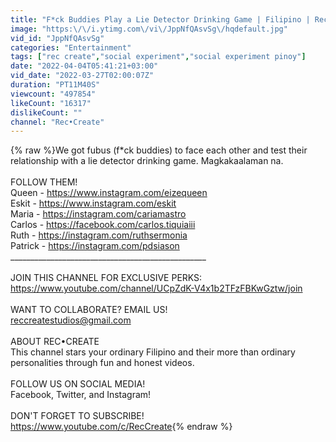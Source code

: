 ```yaml
---
title: "F*ck Buddies Play a Lie Detector Drinking Game | Filipino | Rec•Create"
image: "https:\/\/i.ytimg.com\/vi\/JppNfQAsvSg\/hqdefault.jpg"
vid_id: "JppNfQAsvSg"
categories: "Entertainment"
tags: ["rec create","social experiment","social experiment pinoy"]
date: "2022-04-04T05:41:21+03:00"
vid_date: "2022-03-27T02:00:07Z"
duration: "PT11M40S"
viewcount: "497854"
likeCount: "16317"
dislikeCount: ""
channel: "Rec•Create"
---
```

{% raw %}We got fubus (f*ck buddies) to face each other and test their relationship with a lie detector drinking game. Magkakaalaman na.<br /><br />FOLLOW THEM!<br />Queen - <a rel="nofollow" target="blank" href="https://www.instagram.com/eizequeen">https://www.instagram.com/eizequeen</a><br />Eskit - <a rel="nofollow" target="blank" href="https://www.instagram.com/eskit">https://www.instagram.com/eskit</a><br />Maria - <a rel="nofollow" target="blank" href="https://instagram.com/cariamastro">https://instagram.com/cariamastro</a><br />Carlos - <a rel="nofollow" target="blank" href="https://facebook.com/carlos.tiquiaiii">https://facebook.com/carlos.tiquiaiii</a><br />Ruth - <a rel="nofollow" target="blank" href="https://instagram.com/ruthsermonia">https://instagram.com/ruthsermonia</a><br />Patrick - <a rel="nofollow" target="blank" href="https://instagram.com/pdsiason">https://instagram.com/pdsiason</a><br />_________________________________________________<br /><br />JOIN THIS CHANNEL FOR EXCLUSIVE PERKS:<br /><a rel="nofollow" target="blank" href="https://www.youtube.com/channel/UCpZdK-V4x1b2TFzFBKwGztw/join">https://www.youtube.com/channel/UCpZdK-V4x1b2TFzFBKwGztw/join</a><br /><br />WANT TO COLLABORATE? EMAIL US!<br />reccreatestudios@gmail.com<br /><br />ABOUT REC•CREATE<br />This channel stars your ordinary Filipino and their more than ordinary personalities through fun and honest videos.<br /><br />FOLLOW US ON SOCIAL MEDIA!<br />Facebook, Twitter, and Instagram!<br /><br />DON'T FORGET TO SUBSCRIBE!<br /><a rel="nofollow" target="blank" href="https://www.youtube.com/c/RecCreate">https://www.youtube.com/c/RecCreate</a>{% endraw %}
